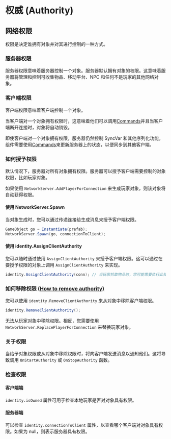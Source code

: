 # 权威 (Authority)

## 网络权限 <a href="#network-authority" id="network-authority"></a>

权限是决定谁拥有对象并对其进行控制的一种方式。

### 服务器权限 <a href="#server-authority" id="server-authority"></a>

服务器权限意味着服务器控制一个对象。服务器默认拥有对象的权限。这意味着服务器将管理和控制可收集物品、移动平台、NPC 和任何不是玩家的其他网络对象。

### 客户端权限 <a href="#client-authority" id="client-authority"></a>

客户端权限意味着客户端控制一个对象。

当客户端对一个对象拥有权限时，这意味着他们可以调用[Commands](communications/remote-actions.md#commands)并且当客户端断开连接时，对象将自动销毁。

即使客户端对一个对象拥有权限，服务器仍然控制 SyncVar 和其他序列化功能。组件需要使用[Commands](communications/remote-actions.md#commands)来更新服务器上的状态，以便同步到其他客户端。

### 如何授予权限 <a href="#how-to-give-authority" id="how-to-give-authority"></a>

默认情况下，服务器对所有对象拥有权限。服务器可以授予客户端需要控制的对象权限，比如玩家对象。

如果使用 `NetworkServer.AddPlayerForConnection` 来生成玩家对象，则该对象将自动获得权限。

#### 使用 NetworkServer.Spawn <a href="#using-networkserverspawn" id="using-networkserverspawn"></a>

当对象生成时，您可以通过传递连接给生成消息来授予客户端权限。

```csharp
GameObject go = Instantiate(prefab);
NetworkServer.Spawn(go, connectionToClient);
```

#### 使用 identity.AssignClientAuthority <a href="#using-identityassignclientauthority" id="using-identityassignclientauthority"></a>

您可以随时通过使用 `AssignClientAuthority` 来授予客户端权限。这可以通过在要授予权限的对象上调用 `AssignClientAuthority` 来实现。

```csharp
identity.AssignClientAuthority(conn); // 当玩家拾取物品时，您可能需要执行此操作
```

### 如何移除权限 <a href="#how-to-remove-authority" id="how-to-remove-authority">(How to remove authority)</a>

您可以使用 `identity.RemoveClientAuthority` 来从对象中移除客户端权限。

```csharp
identity.RemoveClientAuthority();
```

无法从玩家对象中移除权限。相反，您需要使用 `NetworkServer.ReplacePlayerForConnection` 来替换玩家对象。

### 关于权限 <a href="#on-authority" id="on-authority"></a>

当给予对象权限或从对象中移除权限时，将向客户端发送消息以通知他们。这将导致调用 `OnStartAuthority` 或 `OnStopAuthority` 函数。

### 检查权限 <a href="#check-authority" id="check-authority" id="check-authority"></a>

#### 客户端端 <a href="#client-side" id="client-side"></a>

`identity.isOwned` 属性可用于检查本地玩家是否对对象具有权限。

#### 服务器端 <a href="#server-side" id="server-side"></a>

可以检查 `identity.connectionToClient` 属性，以查看哪个客户端对对象具有权限。如果为 null，则表示服务器具有权限。
